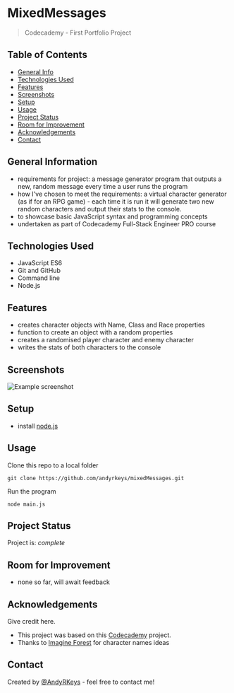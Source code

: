 # MixedMessages
> Codecademy - First Portfolio Project

## Table of Contents
* [General Info](#general-information)
* [Technologies Used](#technologies-used)
* [Features](#features)
* [Screenshots](#screenshots)
* [Setup](#setup)
* [Usage](#usage)
* [Project Status](#project-status)
* [Room for Improvement](#room-for-improvement)
* [Acknowledgements](#acknowledgements)
* [Contact](#contact)
<!-- * [License](#license) -->


## General Information
- requirements for project: a message generator program that outputs a new, random message every time a user runs the program
- how I've chosen to meet the requirements: a virtual character generator (as if for an RPG game) - each time it is run it will generate two new random characters and output their stats to the console.
- to showcase basic JavaScript syntax and programming concepts
- undertaken as part of Codecademy Full-Stack Engineer PRO course
<!-- You don't have to answer all the questions - just the ones relevant to your project. -->


## Technologies Used
- JavaScript ES6
- Git and GitHub
- Command line
- Node.js


## Features
- creates character objects with Name, Class and Race properties
- function to create an object with a random properties
- creates a randomised player character and enemy character
- writes the stats of both characters to the console


## Screenshots
![Example screenshot](./img/Example.jpg)
<!-- If you have screenshots you'd like to share, include them here. -->


## Setup
- install [node.js](https://nodejs.org/)

## Usage

Clone this repo to a local folder

```
git clone https://github.com/andyrkeys/mixedMessages.git
```

Run the program

```
node main.js
```


## Project Status
Project is: _complete_ 
<!-- / _complete_ / _no longer being worked on_. If you are no longer working on it, provide reasons why.-->


## Room for Improvement
- none so far, will await feedback

## Acknowledgements
Give credit here.
- This project was based on this [Codecademy](https://www.codecademy.com/paths/full-stack-engineer-career-path/tracks/fscp-javascript-syntax-portfolio-project/modules/fscp-mixed-messages/kanban_projects/mixed-messages) project.
- Thanks to [Imagine Forest](https://www.imagineforest.com/blog/fantasy-character-names/#fantasy-human-names) for character names ideas

## Contact
Created by [@AndyRKeys](https://github.com/AndyRKeys) - feel free to contact me!


<!-- Optional -->
<!-- ## License -->
<!-- This project is open source and available under the [... License](). -->

<!-- You don't have to include all sections - just the one's relevant to your project -->